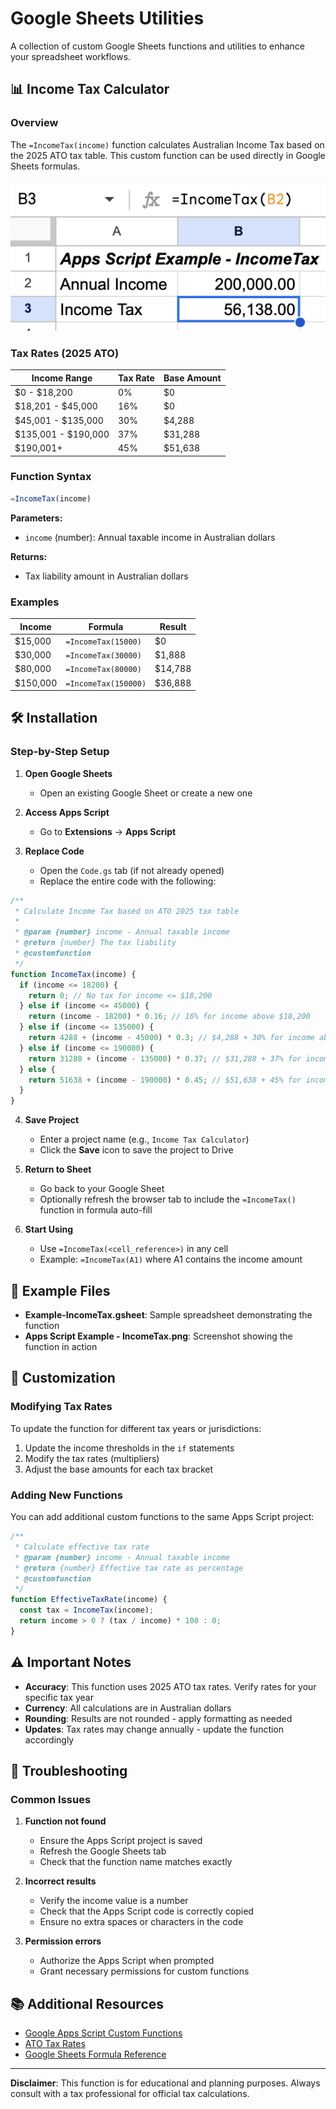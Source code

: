 # Google Sheets Utilities

A collection of custom Google Sheets functions and utilities to enhance your spreadsheet workflows.

## 📊 Income Tax Calculator

### Overview

The `=IncomeTax(income)` function calculates Australian Income Tax based on the 2025 ATO tax table. This custom function can be used directly in Google Sheets formulas.

![Income Tax Function Example](./Apps%20Script%20Example%20-%20IncomeTax.png)

### Tax Rates (2025 ATO)

| Income Range | Tax Rate | Base Amount |
|--------------|----------|-------------|
| \$0 - \$18,200 | 0% | \$0 |
| \$18,201 - \$45,000 | 16% | \$0 |
| \$45,001 - \$135,000 | 30% | \$4,288 |
| \$135,001 - \$190,000 | 37% | \$31,288 |
| \$190,001+ | 45% | \$51,638 |

### Function Syntax

```javascript
=IncomeTax(income)
```

**Parameters:**
- `income` (number): Annual taxable income in Australian dollars

**Returns:**
- Tax liability amount in Australian dollars

### Examples

| Income | Formula | Result |
|--------|---------|--------|
| \$15,000 | `=IncomeTax(15000)` | \$0 |
| \$30,000 | `=IncomeTax(30000)` | \$1,888 |
| \$80,000 | `=IncomeTax(80000)` | \$14,788 |
| \$150,000 | `=IncomeTax(150000)` | \$36,888 |

## 🛠️ Installation

### Step-by-Step Setup

1. **Open Google Sheets**
   - Open an existing Google Sheet or create a new one

2. **Access Apps Script**
   - Go to **Extensions** → **Apps Script**

3. **Replace Code**
   - Open the `Code.gs` tab (if not already opened)
   - Replace the entire code with the following:

```javascript
/**
 * Calculate Income Tax based on ATO 2025 tax table
 *
 * @param {number} income - Annual taxable income
 * @return {number} The tax liability
 * @customfunction
 */
function IncomeTax(income) {
  if (income <= 18200) {
    return 0; // No tax for income <= $18,200
  } else if (income <= 45000) {
    return (income - 18200) * 0.16; // 16% for income above $18,200
  } else if (income <= 135000) {
    return 4288 + (income - 45000) * 0.3; // $4,288 + 30% for income above $45,000
  } else if (income <= 190000) {
    return 31288 + (income - 135000) * 0.37; // $31,288 + 37% for income above $135,000
  } else {
    return 51638 + (income - 190000) * 0.45; // $51,638 + 45% for income above $190,000
  }
}
```

4. **Save Project**
   - Enter a project name (e.g., `Income Tax Calculator`)
   - Click the **Save** icon to save the project to Drive

5. **Return to Sheet**
   - Go back to your Google Sheet
   - Optionally refresh the browser tab to include the `=IncomeTax()` function in formula auto-fill

6. **Start Using**
   - Use `=IncomeTax(<cell_reference>)` in any cell
   - Example: `=IncomeTax(A1)` where A1 contains the income amount

## 📁 Example Files

- **Example-IncomeTax.gsheet**: Sample spreadsheet demonstrating the function
- **Apps Script Example - IncomeTax.png**: Screenshot showing the function in action

## 🔧 Customization

### Modifying Tax Rates

To update the function for different tax years or jurisdictions:

1. Update the income thresholds in the `if` statements
2. Modify the tax rates (multipliers)
3. Adjust the base amounts for each tax bracket

### Adding New Functions

You can add additional custom functions to the same Apps Script project:

```javascript
/**
 * Calculate effective tax rate
 * @param {number} income - Annual taxable income
 * @return {number} Effective tax rate as percentage
 * @customfunction
 */
function EffectiveTaxRate(income) {
  const tax = IncomeTax(income);
  return income > 0 ? (tax / income) * 100 : 0;
}
```

## ⚠️ Important Notes

- **Accuracy**: This function uses 2025 ATO tax rates. Verify rates for your specific tax year
- **Currency**: All calculations are in Australian dollars
- **Rounding**: Results are not rounded - apply formatting as needed
- **Updates**: Tax rates may change annually - update the function accordingly

## 🐛 Troubleshooting

### Common Issues

1. **Function not found**
   - Ensure the Apps Script project is saved
   - Refresh the Google Sheets tab
   - Check that the function name matches exactly

2. **Incorrect results**
   - Verify the income value is a number
   - Check that the Apps Script code is correctly copied
   - Ensure no extra spaces or characters in the code

3. **Permission errors**
   - Authorize the Apps Script when prompted
   - Grant necessary permissions for custom functions

## 📚 Additional Resources

- [Google Apps Script Custom Functions](https://developers.google.com/apps-script/guides/sheets/functions)
- [ATO Tax Rates](https://www.ato.gov.au/rates/individual-income-tax-rates/)
- [Google Sheets Formula Reference](https://support.google.com/docs/table/25273)

---

**Disclaimer**: This function is for educational and planning purposes. Always consult with a tax professional for official tax calculations.


